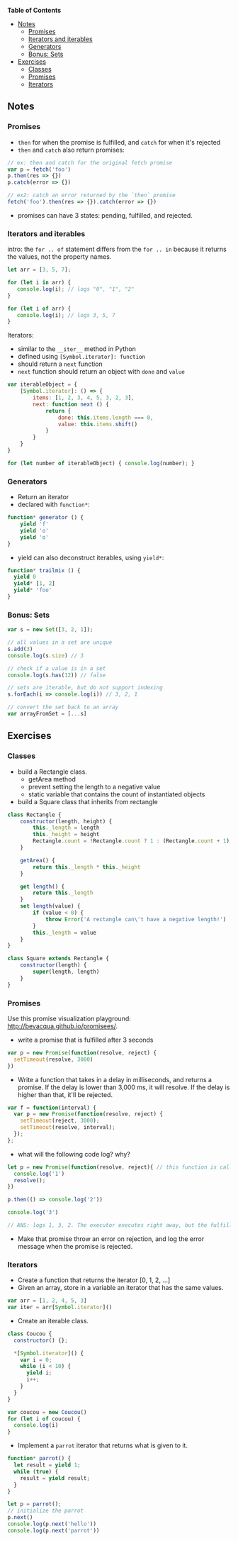 **Table of Contents**

- [Notes](#)
	- [Promises](#)
	- [Iterators and iterables](#)
	- [Generators](#)
	- [Bonus: Sets](#)
- [Exercises](#)
	- [Classes](#)
	- [Promises](#)
	- [Iterators](#)

## Notes

### Promises

* `then` for when the promise is fulfilled, and `catch` for when it's rejected
* `then` and `catch` also return promises:

```javascript
// ex: then and catch for the original fetch promise
var p = fetch('foo')
p.then(res => {})
p.catch(error => {})

// ex2: catch an error returned by the `then` promise
fetch('foo').then(res => {}).catch(error => {})
```
* promises can have 3 states: pending, fulfilled, and rejected.


### Iterators and iterables

intro: the `for .. of` statement differs from the `for .. in` because it returns the values, not the property names.
```javascript
let arr = [3, 5, 7];

for (let i in arr) {
   console.log(i); // logs "0", "1", "2"
}

for (let i of arr) {
   console.log(i); // logs 3, 5, 7
}
```

Iterators:
* similar to the `__iter__` method in Python
* defined using `[Symbol.iterator]: function`
* should return a `next` function
* `next` function should return an object with `done` and `value`

```javascript
var iterableObject = {
    [Symbol.iterator]: () => {
        items: [1, 2, 3, 4, 5, 3, 2, 3],
        next: function next () {
            return {
                done: this.items.length === 0,
                value: this.items.shift()
            }
        }
    }
}

for (let number of iterableObject) { console.log(number); }
```

### Generators

* Return an iterator
* declared with `function*`:
```javascript
function* generator () {
    yield 'f'
    yield 'o'
    yield 'o'
}
```
* yield can also deconstruct iterables, using `yield*`:
```javascript
function* trailmix () {
  yield 0
  yield* [1, 2]
  yield* 'foo'
}
```

### Bonus: Sets

```javascript
var s = new Set([3, 2, 1]);

// all values in a set are unique
s.add(3)
console.log(s.size) // 3

// check if a value is in a set
console.log(s.has(12)) // false

// sets are iterable, but do not support indexing
s.forEach(i => console.log(i)) // 3, 2, 1

// convert the set back to an array
var arrayFromSet = [...s]
```


## Exercises

### Classes

* build a Rectangle class.
  * getArea method
  * prevent setting the length to a negative value
  * static variable that contains the count of instantiated objects
* build a Square class that inherits from rectangle

```javascript
class Rectangle {
    constructor(length, height) {
        this._length = length
        this._height = height
        Rectangle.count = !Rectangle.count ? 1 : (Rectangle.count + 1)
    }

    getArea() {
        return this._length * this._height
    }

    get length() {
        return this._length
    }
    set length(value) {
        if (value < 0) {
            throw Error('A rectangle can\'t have a negative length!')
        }
        this._length = value
    }
}

class Square extends Rectangle {
    constructor(length) {
        super(length, length)
    }
}
```

### Promises

Use this promise visualization playground: http://bevacqua.github.io/promisees/.

* write a promise that is fulfilled after 3 seconds

```javascript
var p = new Promise(function(resolve, reject) {
  setTimeout(resolve, 3000)
})
```
* Write a function that takes in a delay in milliseconds, and returns a promise. If the delay is lower than 3,000 ms, it will resolve. If the delay is higher than that, it'll be rejected.

```javascript
var f = function(interval) {
  var p = new Promise(function(resolve, reject) {
    setTimeout(reject, 3000);
    setTimeout(resolve, interval);
  });
};
```
* what will the following code log? why?

```javascript
let p = new Promise(function(resolve, reject){ // this function is called the promise 'executor'
  console.log('1')
  resolve();
})

p.then(() => console.log('2'))

console.log('3')

// ANS: logs 1, 3, 2. The executor executes right away, but the fulfillment is added at the end of the job queue.
```
  * Make that promise throw an error on rejection, and log the error message when the promise is rejected.

### Iterators

* Create a function that returns the iterator [0, 1, 2, ...]
* Given an array, store in a variable an iterator that has the same values.
```javascript
var arr = [1, 2, 4, 5, 3]
var iter = arr[Symbol.iterator]()
```
* Create an iterable class.

```javascript
class Coucou {
  constructor() {};

  *[Symbol.iterator]() {
    var i = 0;
    while (i < 10) {
      yield i;
      i++;
    }
  }
}

var coucou = new Coucou()
for (let i of coucou) {
  console.log(i)
}
```
* Implement a `parrot` iterator that returns what is given to it.

```javascript
function* parrot() {
  let result = yield 1;
  while (true) {
    result = yield result;
  }
}

let p = parrot();
// initialize the parrot
p.next()
console.log(p.next('hello'))
console.log(p.next('parrot'))
```
